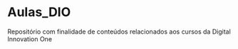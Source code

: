 # Aulas_DIO
Repositório com finalidade de conteúdos relacionados aos cursos da Digital Innovation One
